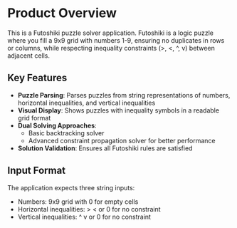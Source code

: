 # Product Overview

This is a Futoshiki puzzle solver application. Futoshiki is a logic puzzle where you fill a 9x9 grid with numbers 1-9, ensuring no duplicates in rows or columns, while respecting inequality constraints (>, <, ^, v) between adjacent cells.

## Key Features

- **Puzzle Parsing**: Parses puzzles from string representations of numbers, horizontal inequalities, and vertical inequalities
- **Visual Display**: Shows puzzles with inequality symbols in a readable grid format
- **Dual Solving Approaches**: 
  - Basic backtracking solver
  - Advanced constraint propagation solver for better performance
- **Solution Validation**: Ensures all Futoshiki rules are satisfied

## Input Format

The application expects three string inputs:
- Numbers: 9x9 grid with 0 for empty cells
- Horizontal inequalities: > < or 0 for no constraint
- Vertical inequalities: ^ v or 0 for no constraint